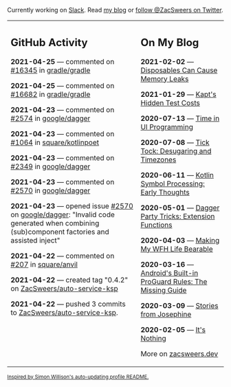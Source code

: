 Currently working on [Slack](https://slack.com/). Read [my blog](https://zacsweers.dev/) or [follow @ZacSweers on Twitter](https://twitter.com/ZacSweers).

<table><tr><td valign="top" width="60%">

## GitHub Activity
<!-- githubActivity starts -->
**2021-04-25** — commented on [#16345](https://github.com/gradle/gradle/issues/16345#issuecomment-826395455) in [gradle/gradle](https://api.github.com/repos/gradle/gradle)

**2021-04-25** — commented on [#16682](https://github.com/gradle/gradle/issues/16682#issuecomment-826376734) in [gradle/gradle](https://api.github.com/repos/gradle/gradle)

**2021-04-23** — commented on [#2574](https://github.com/google/dagger/issues/2574#issuecomment-825881356) in [google/dagger](https://api.github.com/repos/google/dagger)

**2021-04-23** — commented on [#1064](https://github.com/square/kotlinpoet/pull/1064#issuecomment-825780732) in [square/kotlinpoet](https://api.github.com/repos/square/kotlinpoet)

**2021-04-23** — commented on [#2349](https://github.com/google/dagger/issues/2349#issuecomment-825405963) in [google/dagger](https://api.github.com/repos/google/dagger)

**2021-04-23** — commented on [#2570](https://github.com/google/dagger/issues/2570#issuecomment-825398479) in [google/dagger](https://api.github.com/repos/google/dagger)

**2021-04-23** — opened issue [#2570](https://api.github.com/repos/google/dagger/issues/2570) on [google/dagger](https://api.github.com/repos/google/dagger): "Invalid code generated when combining (sub)component factories and assisted inject"

**2021-04-22** — commented on [#207](https://github.com/square/anvil/pull/207#issuecomment-825127098) in [square/anvil](https://api.github.com/repos/square/anvil)

**2021-04-22** — created tag "0.4.2" on [ZacSweers/auto-service-ksp](https://api.github.com/repos/ZacSweers/auto-service-ksp)

**2021-04-22** — pushed 3 commits to [ZacSweers/auto-service-ksp](https://api.github.com/repos/ZacSweers/auto-service-ksp).
<!-- githubActivity ends -->
</td><td valign="top" width="40%">

## On My Blog
<!-- blog starts -->
**2021-02-02** — [Disposables Can Cause Memory Leaks](https://www.zacsweers.dev/disposables-can-cause-memory-leaks/)

**2021-01-29** — [Kapt's Hidden Test Costs](https://www.zacsweers.dev/kapts-hidden-test-costs/)

**2020-07-13** — [Time in UI Programming](https://www.zacsweers.dev/time-in-ui/)

**2020-07-08** — [Tick Tock: Desugaring and Timezones](https://www.zacsweers.dev/ticktock-desugaring-timezones/)

**2020-06-11** — [Kotlin Symbol Processing: Early Thoughts](https://www.zacsweers.dev/kotlin-symbol-processor-early-thoughts/)

**2020-05-01** — [Dagger Party Tricks: Extension Functions](https://www.zacsweers.dev/dagger-party-tricks-extension-functions/)

**2020-04-03** — [Making My WFH Life Bearable](https://www.zacsweers.dev/making-wfh-life-bearable/)

**2020-03-16** — [Android's Built-in ProGuard Rules: The Missing Guide](https://www.zacsweers.dev/android-proguard-rules/)

**2020-03-09** — [Stories from Josephine](https://www.zacsweers.dev/stories-from-josephine/)

**2020-02-05** — [It's Nothing](https://www.zacsweers.dev/its-nothing/)
<!-- blog ends -->
More on [zacsweers.dev](https://zacsweers.dev/)
</td></tr></table>

<sub><a href="https://simonwillison.net/2020/Jul/10/self-updating-profile-readme/">Inspired by Simon Willison's auto-updating profile README.</a></sub>